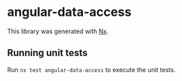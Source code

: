 # angular-data-access

This library was generated with [Nx](https://nx.dev).

## Running unit tests

Run `nx test angular-data-access` to execute the unit tests.
